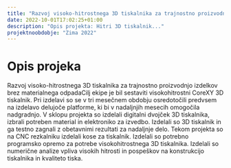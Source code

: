 ```yaml
---
title: "Razvoj visoko-hitrostnega 3D tiskalnika za trajnostno proizvodnjo izdelkov brez materialnega odpada"
date: 2022-10-01T17:02:25+01:00
description: "Opis projekta: Hitri 3D tiskalnik..."
projektnoobdobje: "Zima 2022"
---
```

# Opis projeka
Razvoj visoko-hitrostnega 3D tiskalnika za trajnostno proizvodnjo izdelkov brez materialnega odpadaCilj ekipe je bil  sestaviti visokohitrostni CoreXY 3D tiskalnik.
Pri izdelavi so se v tri mesečnem obdobju osredotočili predvsem na izdelavo delujoče platforme, ki bi v nadaljnjih mesecih omogočila nadgradnjo. 
V sklopu projekta so izdelali digitalni dvojček 3D tiskalnika, izbrali potreben material in elektroniko za izvedbo. Izdelali so 3D tiskalnik in ga testno zagnali z obetavnimi rezultati za nadaljnje delo. Tekom projekta so na CNC rezkalniku izdelali kose za tiskalnik. Izdelali so potrebno programsko opremo za potrebe visokohitrostnega 3D tiskalnika. Izdelali so numerične analize vpliva visokih hitrosti in pospeškov na konstrukcijo tiskalnika in kvaliteto tiska.